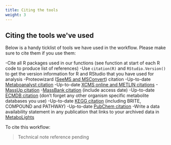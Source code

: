 ```yaml
---
title: Citing the tools
weight: 3
---
```


## Citing the tools we've used

Below is a handy ticklist of tools we have used in the workflow. Please make sure to cite them if you use them:

-Cite all R packages used in our functions (see function at start of each R code to produce list of references)
-Use `citation(R)` and `RStudio.Version()` to get the version information for R and RStudio that you have used for analysis
-Proteowizard ([SeeMS and MSConvert](https://proteowizard.sourceforge.io/faq.html)) citation
-Up-to-date [Metaboanalyst citation](https://dev.metaboanalyst.ca/docs/Publications.xhtml)
-Up-to-date [XCMS online and METLIN citations](https://xcmsonline.scripps.edu/landing_page.php?pgcontent=documentation)
-[MassUp citation](https://bmcbioinformatics.biomedcentral.com/articles/10.1186/s12859-015-0752-4)
-[MassBank citation](https://analyticalsciencejournals.onlinelibrary.wiley.com/doi/10.1002/jms.1777) (include access date)
-Up-to-date [ECMDB citation](https://ecmdb.ca/citations) (don’t forget any other organism specific metabolite databases you use)
-Up-to-date [KEGG citation](https://www.genome.jp/kegg/kegg1.html) (including BRITE, COMPOUND and PATHWAY)
-Up-to-date [PubChem citation](https://pubchemdocs.ncbi.nlm.nih.gov/citation-guidelines)
-Write a data availability statement in any publication that links to your archived data in [MetaboLights](https://www.ebi.ac.uk/metabolights/)

To cite this workflow:
> Technical note reference pending

